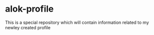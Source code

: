 # alok-profile
This is a special repository which will contain information related to my newley created profile
